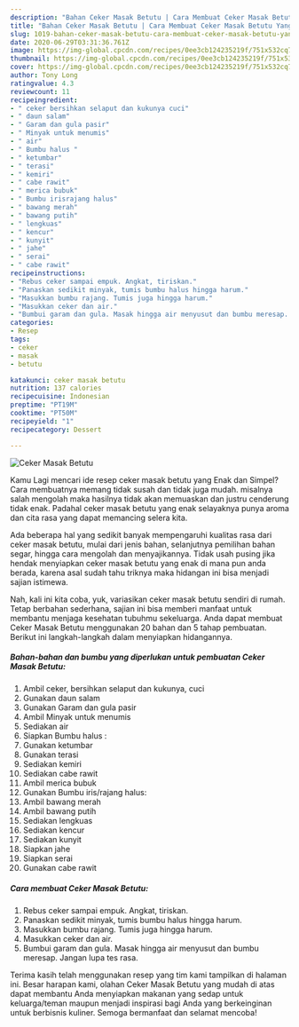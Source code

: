 ```yaml
---
description: "Bahan Ceker Masak Betutu | Cara Membuat Ceker Masak Betutu Yang Paling Enak"
title: "Bahan Ceker Masak Betutu | Cara Membuat Ceker Masak Betutu Yang Paling Enak"
slug: 1019-bahan-ceker-masak-betutu-cara-membuat-ceker-masak-betutu-yang-paling-enak
date: 2020-06-29T03:31:36.761Z
image: https://img-global.cpcdn.com/recipes/0ee3cb124235219f/751x532cq70/ceker-masak-betutu-foto-resep-utama.jpg
thumbnail: https://img-global.cpcdn.com/recipes/0ee3cb124235219f/751x532cq70/ceker-masak-betutu-foto-resep-utama.jpg
cover: https://img-global.cpcdn.com/recipes/0ee3cb124235219f/751x532cq70/ceker-masak-betutu-foto-resep-utama.jpg
author: Tony Long
ratingvalue: 4.3
reviewcount: 11
recipeingredient:
- " ceker bersihkan selaput dan kukunya cuci"
- " daun salam"
- " Garam dan gula pasir"
- " Minyak untuk menumis"
- " air"
- " Bumbu halus "
- " ketumbar"
- " terasi"
- " kemiri"
- " cabe rawit"
- " merica bubuk"
- " Bumbu irisrajang halus"
- " bawang merah"
- " bawang putih"
- " lengkuas"
- " kencur"
- " kunyit"
- " jahe"
- " serai"
- " cabe rawit"
recipeinstructions:
- "Rebus ceker sampai empuk. Angkat, tiriskan."
- "Panaskan sedikit minyak, tumis bumbu halus hingga harum."
- "Masukkan bumbu rajang. Tumis juga hingga harum."
- "Masukkan ceker dan air."
- "Bumbui garam dan gula. Masak hingga air menyusut dan bumbu meresap. Jangan lupa tes rasa."
categories:
- Resep
tags:
- ceker
- masak
- betutu

katakunci: ceker masak betutu 
nutrition: 137 calories
recipecuisine: Indonesian
preptime: "PT19M"
cooktime: "PT50M"
recipeyield: "1"
recipecategory: Dessert

---
```



![Ceker Masak Betutu](https://img-global.cpcdn.com/recipes/0ee3cb124235219f/751x532cq70/ceker-masak-betutu-foto-resep-utama.jpg)

Kamu Lagi mencari ide resep ceker masak betutu yang Enak dan Simpel? Cara membuatnya memang tidak susah dan tidak juga mudah. misalnya salah mengolah maka hasilnya tidak akan memuaskan dan justru cenderung tidak enak. Padahal ceker masak betutu yang enak selayaknya punya aroma dan cita rasa yang dapat memancing selera kita.

Ada beberapa hal yang sedikit banyak mempengaruhi kualitas rasa dari ceker masak betutu, mulai dari jenis bahan, selanjutnya pemilihan bahan segar, hingga cara mengolah dan menyajikannya. Tidak usah pusing jika hendak menyiapkan ceker masak betutu yang enak di mana pun anda berada, karena asal sudah tahu triknya maka hidangan ini bisa menjadi sajian istimewa.




Nah, kali ini kita coba, yuk, variasikan ceker masak betutu sendiri di rumah. Tetap berbahan sederhana, sajian ini bisa memberi manfaat untuk membantu menjaga kesehatan tubuhmu sekeluarga. Anda dapat membuat Ceker Masak Betutu menggunakan 20 bahan dan 5 tahap pembuatan. Berikut ini langkah-langkah dalam menyiapkan hidangannya.

<!--inarticleads1-->

##### Bahan-bahan dan bumbu yang diperlukan untuk pembuatan Ceker Masak Betutu:

1. Ambil  ceker, bersihkan selaput dan kukunya, cuci
1. Gunakan  daun salam
1. Gunakan  Garam dan gula pasir
1. Ambil  Minyak untuk menumis
1. Sediakan  air
1. Siapkan  Bumbu halus :
1. Gunakan  ketumbar
1. Gunakan  terasi
1. Sediakan  kemiri
1. Sediakan  cabe rawit
1. Ambil  merica bubuk
1. Gunakan  Bumbu iris/rajang halus:
1. Ambil  bawang merah
1. Ambil  bawang putih
1. Sediakan  lengkuas
1. Sediakan  kencur
1. Sediakan  kunyit
1. Siapkan  jahe
1. Siapkan  serai
1. Gunakan  cabe rawit




<!--inarticleads2-->

##### Cara membuat Ceker Masak Betutu:

1. Rebus ceker sampai empuk. Angkat, tiriskan.
1. Panaskan sedikit minyak, tumis bumbu halus hingga harum.
1. Masukkan bumbu rajang. Tumis juga hingga harum.
1. Masukkan ceker dan air.
1. Bumbui garam dan gula. Masak hingga air menyusut dan bumbu meresap. Jangan lupa tes rasa.




Terima kasih telah menggunakan resep yang tim kami tampilkan di halaman ini. Besar harapan kami, olahan Ceker Masak Betutu yang mudah di atas dapat membantu Anda menyiapkan makanan yang sedap untuk keluarga/teman maupun menjadi inspirasi bagi Anda yang berkeinginan untuk berbisnis kuliner. Semoga bermanfaat dan selamat mencoba!

